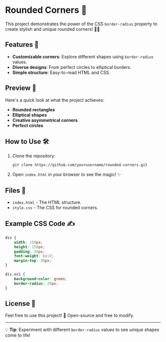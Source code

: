 # Rounded Corners 🌟

This project demonstrates the power of the CSS `border-radius` property to create stylish and unique rounded corners! 🎨✨

## Features 🚀

- **Customizable corners**: Explore different shapes using `border-radius` values.
- **Diverse designs**: From perfect circles to elliptical borders.
- **Simple structure**: Easy-to-read HTML and CSS.

## Preview 👀

Here's a quick look at what the project achieves:

- **Rounded rectangles**
- **Elliptical shapes**
- **Creative asymmetrical corners**
- **Perfect circles**

## How to Use 🛠️

1. Clone the repository:
   ```bash
   git clone https://github.com/yourusername/rounded-corners.git
   ```
2. Open `index.html` in your browser to see the magic! ✨

## Files 📂

- `index.html` - The HTML structure.
- `style.css` - The CSS for rounded corners.

## Example CSS Code ✍️

```css
div {
    width: 150px;
    height: 150px;
    padding: 30px;
    font-weight: bold;
    margin-top: 30px;
}

div.ex1 {
    background-color: green;
    border-radius: 20px;
}
```

## License 📜

Feel free to use this project! 🚀 Open-source and free to modify.

---

💡 **Tip**: Experiment with different `border-radius` values to see unique shapes come to life!
